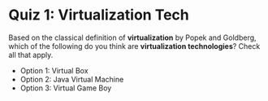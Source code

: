 # Quiz 1: Virtualization Tech

Based on the classical definition of **virtualization** by Popek and Goldberg, which of the following do you think are **virtualization technologies**? Check all that apply.

- Option 1: Virtual Box
- Option 2: Java Virtual Machine
- Option 3: Virtual Game Boy
